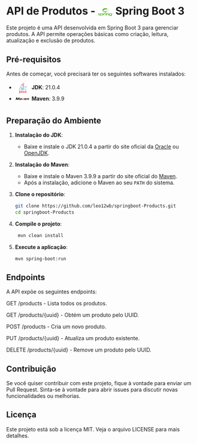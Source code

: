 # API de Produtos - <img align="center" alt="SpringBoot" height="30" width="40" src="https://raw.githubusercontent.com/devicons/devicon/master/icons/spring/spring-original-wordmark.svg"> Spring Boot 3 

Este projeto é uma API desenvolvida em Spring Boot 3 para gerenciar produtos. A API permite operações básicas como criação, leitura, atualização e exclusão de produtos.

## Pré-requisitos

Antes de começar, você precisará ter os seguintes softwares instalados:

- <img align="center" alt="Java" height="30" width="40" src="https://raw.githubusercontent.com/devicons/devicon/master/icons/java/java-original-wordmark.svg"> **JDK**: 21.0.4 
- <img align="center" alt="Maven" height="30" width="40" src="https://raw.githubusercontent.com/devicons/devicon/master/icons/maven/maven-original-wordmark.svg"> **Maven**: 3.9.9

## Preparação do Ambiente

1. **Instalação do JDK**:
   - Baixe e instale o JDK 21.0.4 a partir do site oficial da [Oracle](https://www.oracle.com/java/technologies/javase-jdk21-downloads.html) ou [OpenJDK](https://jdk.java.net/21/).

2. **Instalação do Maven**:
   - Baixe e instale o Maven 3.9.9 a partir do site oficial do [Maven](https://maven.apache.org/download.cgi).
   - Após a instalação, adicione o Maven ao seu `PATH` do sistema.

3. **Clone o repositório**:
   ```bash
   git clone https://github.com/leo12wb/springboot-Products.git
   cd springboot-Products
4. **Compile o projeto**:
   ```bash
    mvn clean install
5. **Execute a aplicação**:
   ```bash
   mvn spring-boot:run

## Endpoints
A API expõe os seguintes endpoints:

GET /products - Lista todos os produtos.

GET /products/{uuid} - Obtém um produto pelo UUID.

POST /products - Cria um novo produto.

PUT /products/{uuid} - Atualiza um produto existente.

DELETE /products/{uuid} - Remove um produto pelo UUID.

## Contribuição
Se você quiser contribuir com este projeto, fique à vontade para enviar um Pull Request. Sinta-se à vontade para abrir issues para discutir novas funcionalidades ou melhorias.

## Licença
Este projeto está sob a licença MIT. Veja o arquivo LICENSE para mais detalhes.